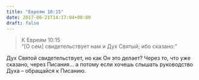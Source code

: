 ```yaml
---
title: "Евреям 10:15"
date: 2017-06-21T14:17:04+00:00
draft: false
---
```


> К Евреям 10:15  
> &#8220;[О сем] свидетельствует нам и Дух Святый; ибо сказано:&#8221;

  
Дух Святой свидетельствует, но как Он это делает? Через то, что уже сказано, через Писания&#8230; а потому если хочешь слышать руководство Духа &#8211; обращайся к Писанию.